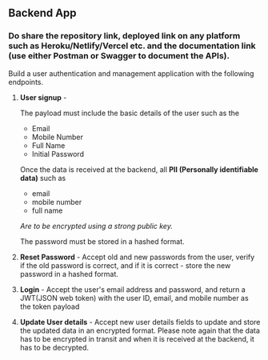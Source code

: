 ## Backend App
### Do share the repository link, deployed link on any platform such as Heroku/Netlify/Vercel etc. and the documentation link (use either Postman or Swagger to document the APIs).

Build a user authentication and management application with the following endpoints.

1. **User signup** - 

    The payload must include the basic details of the user such as the 
    - Email
    - Mobile Number
    - Full Name
    - Initial Password
    
    Once the data is received at the backend, all **PII (Personally identifiable data)** such as 
    - email
    - mobile number
    - full name 

    *Are to be encrypted using a strong public key.*
    
    The password must be stored in a hashed format.

2. **Reset Password** - Accept old and new passwords from the user, verify if the old password is correct, and if it is correct - store the new password in a hashed format.


3. **Login** - Accept the user's email address and password, and return a JWT(JSON web token) with the user ID, email, and mobile number as the token payload


4. **Update User details** - Accept new user details fields to update and store the updated data in an encrypted format.
Please note again that the data has to be encrypted in transit and when it is received at the backend, it has to be decrypted. 
